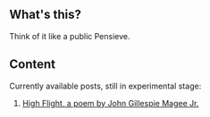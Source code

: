 ## What's this?

Think of it like a public Pensieve.

## Content

Currently available posts, still in experimental stage:

1. [High Flight, a poem by John Gillespie Magee Jr.](https://github.com/monastri/monastri.github.io/blob/master/high-flight.md)
